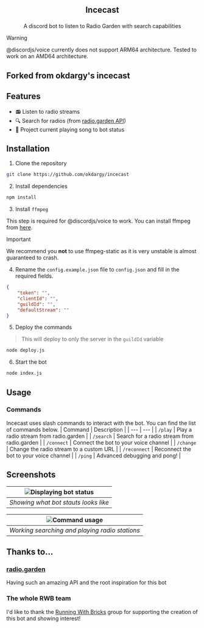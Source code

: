 ## <p style="text-align: center;">Incecast</p>
<p style="text-align: center;">A discord bot to listen to Radio Garden with search capabilities</p>

> [!WARNING]  
> @discordjs/voice currently does not support ARM64 architecture. Tested to work on an AMD64 architecture.

## Forked from okdargy's incecast

## Features
- 📻 Listen to radio streams
- 🔍 Search for radios (from [radio.garden API](https://radio.garden))
- 💬 Project current playing song to bot status

## Installation
1. Clone the repository
```bash
git clone https://github.com/okdargy/incecast
```

2. Install dependencies
```bash
npm install
```

3. Install `ffmpeg`

This step is required for @discordjs/voice to work. You can install ffmpeg from [here](https://ffmpeg.org/download.html). 

> [!IMPORTANT]
> We recommend you **not** to use ffmpeg-static as it is very unstable is almost guaranteed to crash.

4. Rename the `config.example.json` file to `config.json` and fill in the required fields.
```json
{
    "token": "",
    "clientId": "",
    "guildId": "",
    "defaultStream": ""
}
```

5. Deploy the commands
> This will deploy to only the server in the `guildId` variable
```bash
node deploy.js
```

6. Start the bot
```bash
node index.js
```

## Usage
### Commands
Incecast uses slash commands to interact with the bot. You can find the list of commands below.
| Command | Description |
| --- | --- |
| `/play` | Play a radio stream from radio.garden |
| `/search` | Search for a radio stream from radio.garden |
| `/connect` | Connect the bot to your voice channel |
| `/change` | Change the radio stream to a custom URL |
| `/reconnect` | Reconnect the bot to your voice channel |
| `/ping` | Advanced debugging and pong! |

## Screenshots

| ![Displaying bot status](https://i.imgur.com/jeaedk2.png) |
|:--:| 
| *Showing what bot stauts looks like* |

| ![Command usage](https://i.imgur.com/jAsyFh7.png) |
|:--:| 
| *Working searching and playing radio stations* |

## Thanks to...
### [radio.garden](https://radio.garden)
Having such an amazing API and the root inspiration for this bot

### The whole RWB team
I'd like to thank the [Running With Bricks](https://github.com/Running-With-Bricks) group for supporting the creation of this bot and showing interest!
